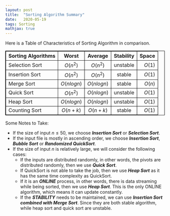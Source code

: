 ```yaml
---
layout: post
title:  "Sorting Algorithm Summary"
date:   2020-05-19
tags: Sorting
mathjax: true
---
```


Here is a Table of Characteristics of Sorting Algorithm in comparison.

<style>
table, th, td {
  border: 1px solid black;
  border-collapse: collapse;
}
</style>
| Sorting Algorithms | Worst  |     Average     | Stability | Space |
| ------------------ |:------:|:-------:|:---------:|------:|
| Selection Sort     |$O(n^2)$| $O(n^2)$|  unstable |$O(1)$ |
| Insertion Sort     |$O(n^2)$| $O(n^2)$|  stable   |$O(1)$ |
| Merge Sort       |$O(nlogn)$| $O(nlogn)$|  stable |$O(n)$ |
| Quick Sort       |$O(n^2)$  | $O(nlogn)$| unstable|$O(1)$ | 
| Heap Sort        |$O(nlogn)$|$O(nlogn)$| unstable |$O(1)$ |
| Counting Sort    | $O(n+k)$  | $O(n+k)$ |  stable |$O(1)$ |

Some Notes to Take:
- If the size of input $n \leq 50$, we choose ***Insertion Sort*** or ***Selection Sort***.
- If the input file is mostly in ascending order, we choose ***Insertion Sort***, ***Bubble Sort*** or ***Randomized QuickSort***.
- If the size of input $n$ is relatively large, we will consider the following cases:
  * If the inputs are distributed randomly, in other words, the pivots are distributed randomly, then we use ***Quick Sort***.
  * If QuickSort is not able to take the job, then we use ***Heap Sort*** as it has the same time complexity as QuickSort.
  * If it is an ***ONLINE*** process, in other words, there is data streaming while being sorted, then we use ***Heap Sort***. This is the only ONLINE algorithm, which means it can update constantly.
  * If the ***STABILITY*** needs to be maintained, we can use ***Insertion Sort combined with Merge Sort***. Since they are both stable algorithm, while heap sort and quick sort are unstable.